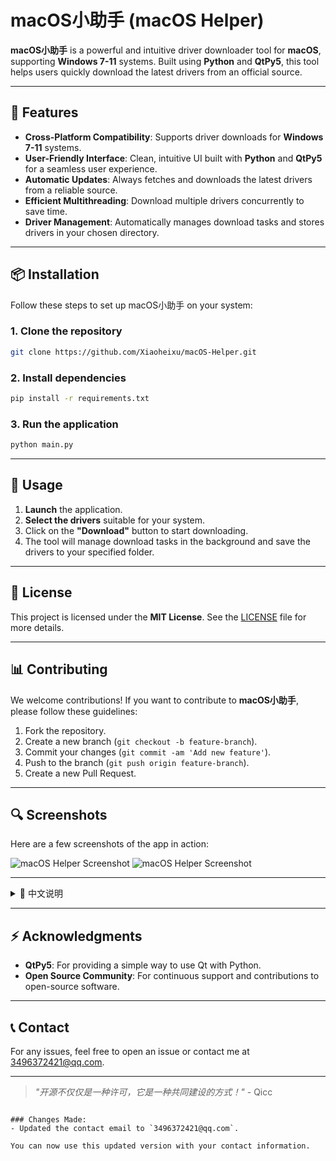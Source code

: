 
# macOS小助手 (macOS Helper)

**macOS小助手** is a powerful and intuitive driver downloader tool for **macOS**, supporting **Windows 7-11** systems. Built using **Python** and **QtPy5**, this tool helps users quickly download the latest drivers from an official source.

---

## 🎯 Features

- **Cross-Platform Compatibility**: Supports driver downloads for **Windows 7-11** systems.
- **User-Friendly Interface**: Clean, intuitive UI built with **Python** and **QtPy5** for a seamless user experience.
- **Automatic Updates**: Always fetches and downloads the latest drivers from a reliable source.
- **Efficient Multithreading**: Download multiple drivers concurrently to save time.
- **Driver Management**: Automatically manages download tasks and stores drivers in your chosen directory.

---

## 📦 Installation

Follow these steps to set up macOS小助手 on your system:

### 1. Clone the repository

```bash
git clone https://github.com/Xiaoheixu/macOS-Helper.git
```

### 2. Install dependencies

```bash
pip install -r requirements.txt
```

### 3. Run the application

```bash
python main.py
```

---

## 🚀 Usage

1. **Launch** the application.
2. **Select the drivers** suitable for your system.
3. Click on the **"Download"** button to start downloading.
4. The tool will manage download tasks in the background and save the drivers to your specified folder.

---

## 📄 License

This project is licensed under the **MIT License**. See the [LICENSE](LICENSE) file for more details.

---

## 📊 Contributing

We welcome contributions! If you want to contribute to **macOS小助手**, please follow these guidelines:

1. Fork the repository.
2. Create a new branch (`git checkout -b feature-branch`).
3. Commit your changes (`git commit -am 'Add new feature'`).
4. Push to the branch (`git push origin feature-branch`).
5. Create a new Pull Request.

---

## 🔍 Screenshots

Here are a few screenshots of the app in action:

![macOS Helper Screenshot](screenshot1.png)
![macOS Helper Screenshot](screenshot2.png)

---

<details>
<summary>📖 中文说明</summary>

## macOS小助手 (macOS Helper)

**macOS小助手** 是一个强大的驱动下载工具，支持 **Windows 7-11** 系统。使用 **Python** 和 **QtPy5** 构建，帮助用户从官方页面快速下载最新的驱动程序。

### 🌟 功能

- **跨平台支持**：支持 **Windows 7-11** 驱动下载。
- **简洁易用的界面**：使用 **Python** 和 **QtPy5** 构建，提供无缝的用户体验。
- **自动更新**：自动获取并下载最新驱动程序。
- **多线程支持**：并行下载多个驱动，节省时间。
- **驱动管理**：自动管理下载任务，将驱动程序保存到指定文件夹。

### 🔧 安装

按以下步骤安装 macOS小助手：

1. 克隆仓库：

    ```bash
    git clone https://github.com/Xiaoheixu/macOS-Helper.git
    ```

2. 安装依赖：

    ```bash
    pip install -r requirements.txt
    ```

3. 运行应用：

    ```bash
    python main.py
    ```

### 🎯 使用方法

1. **启动应用**。
2. **选择适合您的系统的驱动程序**。
3. 点击**"下载"**按钮开始下载。
4. 工具会自动管理下载任务，并将驱动程序保存到您指定的文件夹中。

### 📜 许可证

本项目采用 **MIT 许可证**。详情请查看 [LICENSE](LICENSE) 文件。

### 🛠 贡献

我们欢迎贡献！如果您想为 **macOS小助手** 做出贡献，请按照以下步骤进行：

1. Fork 本仓库。
2. 创建新分支（`git checkout -b feature-branch`）。
3. 提交更改（`git commit -am 'Add new feature'`）。
4. 推送到分支（`git push origin feature-branch`）。
5. 创建新的 Pull Request。

</details>

---

## ⚡ Acknowledgments

- **QtPy5**: For providing a simple way to use Qt with Python.
- **Open Source Community**: For continuous support and contributions to open-source software.

---

## 📞 Contact

For any issues, feel free to open an issue or contact me at [3496372421@qq.com](mailto:3496372421@qq.com).

---

> *"开源不仅仅是一种许可，它是一种共同建设的方式！"* - Qicc
```

### Changes Made:
- Updated the contact email to `3496372421@qq.com`.

You can now use this updated version with your contact information.
